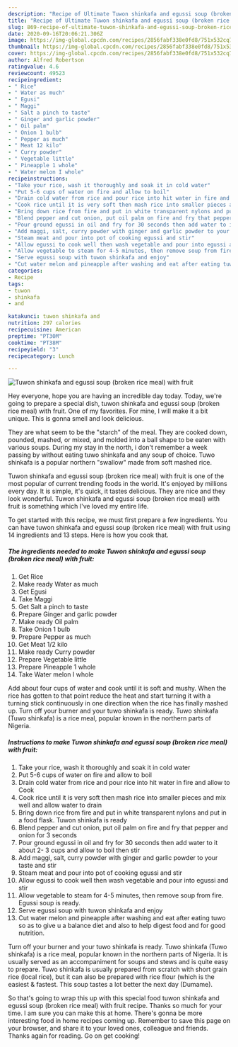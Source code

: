 ```yaml
---
description: "Recipe of Ultimate Tuwon shinkafa and egussi soup (broken rice meal) with fruit"
title: "Recipe of Ultimate Tuwon shinkafa and egussi soup (broken rice meal) with fruit"
slug: 869-recipe-of-ultimate-tuwon-shinkafa-and-egussi-soup-broken-rice-meal-with-fruit
date: 2020-09-16T20:06:21.306Z
image: https://img-global.cpcdn.com/recipes/2856fabf338e0fd8/751x532cq70/tuwon-shinkafa-and-egussi-soup-broken-rice-meal-with-fruit-recipe-main-photo.jpg
thumbnail: https://img-global.cpcdn.com/recipes/2856fabf338e0fd8/751x532cq70/tuwon-shinkafa-and-egussi-soup-broken-rice-meal-with-fruit-recipe-main-photo.jpg
cover: https://img-global.cpcdn.com/recipes/2856fabf338e0fd8/751x532cq70/tuwon-shinkafa-and-egussi-soup-broken-rice-meal-with-fruit-recipe-main-photo.jpg
author: Alfred Robertson
ratingvalue: 4.6
reviewcount: 49523
recipeingredient:
- " Rice"
- " Water as much"
- " Egusi"
- " Maggi"
- " Salt a pinch to taste"
- " Ginger and garlic powder"
- " Oil palm"
- " Onion 1 bulb"
- " Pepper as much"
- " Meat 12 kilo"
- " Curry powder"
- " Vegetable little"
- " Pineapple 1 whole"
- " Water melon I whole"
recipeinstructions:
- "Take your rice, wash it thoroughly and soak it in cold water"
- "Put 5-6 cups of water on fire and allow to boil"
- "Drain cold water from rice and pour rice into hit water in fire and allow to Cook"
- "Cook rice until it is very soft then mash rice into smaller pieces and mix well and allow water to drain"
- "Bring down rice from fire and put in white transparent nylons and put in a food flask. Tuwon shinkafa is ready"
- "Blend pepper and cut onion, put oil palm on fire and fry that pepper and onion for 3 seconds"
- "Pour ground egussi in oil and fry for 30 seconds then add water to it about 2- 3 cups and allow to boil then stir"
- "Add maggi, salt, curry powder with ginger and garlic powder to your taste and stir"
- "Steam meat and pour into pot of cooking egussi and stir"
- "Allow egussi to cook well then wash vegetable and pour into egussi and stir"
- "Allow vegetable to steam for 4-5 minutes, then remove soup from fire. Egussi soup is ready."
- "Serve egussi soup with tuwon shinkafa and enjoy"
- "Cut water melon and pineapple after washing and eat after eating tuwo so as to give u a balance diet and also to help digest food and for good nutrition."
categories:
- Recipe
tags:
- tuwon
- shinkafa
- and

katakunci: tuwon shinkafa and 
nutrition: 297 calories
recipecuisine: American
preptime: "PT30M"
cooktime: "PT38M"
recipeyield: "3"
recipecategory: Lunch

---
```



![Tuwon shinkafa and egussi soup (broken rice meal) with fruit](https://img-global.cpcdn.com/recipes/2856fabf338e0fd8/751x532cq70/tuwon-shinkafa-and-egussi-soup-broken-rice-meal-with-fruit-recipe-main-photo.jpg)

Hey everyone, hope you are having an incredible day today. Today, we're going to prepare a special dish, tuwon shinkafa and egussi soup (broken rice meal) with fruit. One of my favorites. For mine, I will make it a bit unique. This is gonna smell and look delicious.

They are what seem to be the &#34;starch&#34; of the meal. They are cooked down, pounded, mashed, or mixed, and molded into a ball shape to be eaten with various soups. During my stay in the north, i don&#39;t remember a week passing by without eating tuwo shinkafa and any soup of choice. Tuwo shinkafa is a popular northern &#34;swallow&#34; made from soft mashed rice.

Tuwon shinkafa and egussi soup (broken rice meal) with fruit is one of the most popular of current trending foods in the world. It's enjoyed by millions every day. It is simple, it's quick, it tastes delicious. They are nice and they look wonderful. Tuwon shinkafa and egussi soup (broken rice meal) with fruit is something which I've loved my entire life.


To get started with this recipe, we must first prepare a few ingredients. You can have tuwon shinkafa and egussi soup (broken rice meal) with fruit using 14 ingredients and 13 steps. Here is how you cook that.

<!--inarticleads1-->

##### The ingredients needed to make Tuwon shinkafa and egussi soup (broken rice meal) with fruit:

1. Get  Rice
1. Make ready  Water as much
1. Get  Egusi
1. Take  Maggi
1. Get  Salt a pinch to taste
1. Prepare  Ginger and garlic powder
1. Make ready  Oil palm
1. Take  Onion 1 bulb
1. Prepare  Pepper as much
1. Get  Meat 1/2 kilo
1. Make ready  Curry powder
1. Prepare  Vegetable little
1. Prepare  Pineapple 1 whole
1. Take  Water melon I whole


Add about four cups of water and cook until it is soft and mushy. When the rice has gotten to that point reduce the heat and start turning it with a turning stick continuously in one direction when the rice has finally mashed up. Turn off your burner and your tuwo shinkafa is ready. Tuwo shinkafa (Tuwo shinkafa) is a rice meal, popular known in the northern parts of Nigeria. 

<!--inarticleads2-->

##### Instructions to make Tuwon shinkafa and egussi soup (broken rice meal) with fruit:

1. Take your rice, wash it thoroughly and soak it in cold water
1. Put 5-6 cups of water on fire and allow to boil
1. Drain cold water from rice and pour rice into hit water in fire and allow to Cook
1. Cook rice until it is very soft then mash rice into smaller pieces and mix well and allow water to drain
1. Bring down rice from fire and put in white transparent nylons and put in a food flask. Tuwon shinkafa is ready
1. Blend pepper and cut onion, put oil palm on fire and fry that pepper and onion for 3 seconds
1. Pour ground egussi in oil and fry for 30 seconds then add water to it about 2- 3 cups and allow to boil then stir
1. Add maggi, salt, curry powder with ginger and garlic powder to your taste and stir
1. Steam meat and pour into pot of cooking egussi and stir
1. Allow egussi to cook well then wash vegetable and pour into egussi and stir
1. Allow vegetable to steam for 4-5 minutes, then remove soup from fire. Egussi soup is ready.
1. Serve egussi soup with tuwon shinkafa and enjoy
1. Cut water melon and pineapple after washing and eat after eating tuwo so as to give u a balance diet and also to help digest food and for good nutrition.


Turn off your burner and your tuwo shinkafa is ready. Tuwo shinkafa (Tuwo shinkafa) is a rice meal, popular known in the northern parts of Nigeria. It is usually served as an accompaniment for soups and stews and is quite easy to prepare. Tuwo shinkafa is usually prepared from scratch with short grain rice (local rice), but it can also be prepared with rice flour (which is the easiest &amp; fastest. This soup tastes a lot better the next day (Dumame). 

So that's going to wrap this up with this special food tuwon shinkafa and egussi soup (broken rice meal) with fruit recipe. Thanks so much for your time. I am sure you can make this at home. There's gonna be more interesting food in home recipes coming up. Remember to save this page on your browser, and share it to your loved ones, colleague and friends. Thanks again for reading. Go on get cooking!
